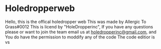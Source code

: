 # Holedropperweb
Hello, this is the offical holedropper web
This was made by Allergic To Grass#0012
This is licend by "HoleDropperinc",
If you have any questions please or want to join the team email us at holedropperinc@gmail.com, and
You do have the permission to moddify any of the code
The code editior is vs

